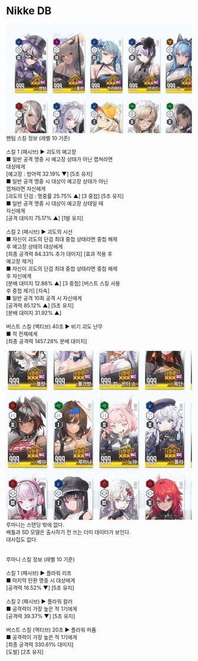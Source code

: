 # Nikke DB
![팬텀](./image/phantom.png)
팬텀 스킬 정보 (레벨 10 기준)<br>
<br>
스킬 1 (패시브) ▶ 괴도의 예고장<br>
■ 일반 공격 명중 시 예고장 상태가 아닌 랩쳐라면<br>
대상에게<br>
[예고장 : 방어력 32.19% ▼] [5초 유지]<br>
■ 일반 공격 명중 시 대상이 예고장 상태가 아닌<br>
랩쳐라면 자신에게<br>
[괴도의 단검 : 명중률 25.75% ▲] [3 중첩] [5초 유지]<br>
■ 일반 공격 명중 시 대상이 예고장 상태일 때<br>
자신에게<br>
[공격 대미지 75.17% ▲] [1발 유지]<br>
<br>
스킬 2 (패시브) ▶ 괴도의 시선<br>
■ 자신이 괴도의 단검 최대 중첩 상태라면 중첩 해제<br>
후 예고장 상태의 대상에게<br>
[최종 공격력 84.33% 추가 대미지] [효과 적용 후<br>
예고장 제거]<br>
■ 자신이 괴도의 단검 최대 중첩 상태라면 중첩 해제<br>
후 자신에게<br>
[분배 대미지<group> 12.86% ▲] [3 중첩] [버스트 스킬 사용<br>
후 중첩 제거] [지속]<br>
■ 일반 공격 10회 공격 시 자신에게<br>
[공격력 85.12% ▲] [5초 유지]<br>
[분배 대미지<group> 31.92% ▲]<br>
<br>
버스트 스킬 (액티브) 40초 ▶ 비기 괴도 난무<br>
■ 적 전체에게<br>
[최종<group> 공격력 1457.28% 분배 대미지<group>]<br>
<br>
![루마니](./image/rumani.png)
루마니는 스탠딩 밖에 없다.<br>
배틀과 SD 모델은 출시하기 전 쓰는 더미 데이터가 보인다.<br>
대사집도 없다.<br>
<br>
<br>
루마니 스킬 정보 (레벨 10 기준)<br>
<br>
스킬 1 (패시브) ▶ 플라워 리프<br>
■ 마지막 탄환 명중 시 대상에게<br>
[공격력 16.52% ▼] [5초 유지]<br>
<br>
스킬 2 (패시브) ▶ 플라워 컬러<br>
■ 공격력이 가장 높은 적 1기에게<br>
[공격력 39.37% ▼] [5초 유지]<br>
<br>
버스트 스킬 (액티브) 20초 ▶ 플라워 퍼퓸<br>
■ 공격력이 가장 높은 적 1기에게<br>
[최종<group> 공격력 330.61% 대미지]<br>
[도발] [2초 유지]

<!--Nikke DB는 게임 "승리의 여신: 니케"와 관련된 다양한 정보를 제공합니다. 이 데이터베이스는 플레이어가 니케, 스킬, 스토리 대사, 아이템 정보 등을 모아 놓은 것입니다. -->